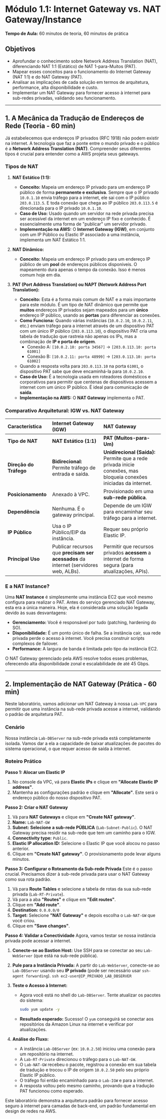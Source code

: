# Módulo 1.1: Internet Gateway vs. NAT Gateway/Instance

**Tempo de Aula:** 60 minutos de teoria, 60 minutos de prática

## Objetivos

- Aprofundar o conhecimento sobre Network Address Translation (NAT), diferenciando NAT 1:1 (Estático) de NAT 1-para-Muitos (PAT).
- Mapear esses conceitos para o funcionamento do Internet Gateway (NAT 1:1) e do NAT Gateway (PAT).
- Analisar as implicações de cada solução em termos de arquitetura, performance, alta disponibilidade e custo.
- Implementar um NAT Gateway para fornecer acesso à internet para sub-redes privadas, validando seu funcionamento.

---

## 1. A Mecânica da Tradução de Endereços de Rede (Teoria - 60 min)

Já estabelecemos que endereços IP privados (RFC 1918) não podem existir na internet. A tecnologia que faz a ponte entre o mundo privado e o público é a **Network Address Translation (NAT)**. Compreender seus diferentes tipos é crucial para entender como a AWS projeta seus gateways.

### Tipos de NAT

1.  **NAT Estático (1:1):**
    -   **Conceito:** Mapeia um endereço IP privado para um endereço IP público de forma **permanente e exclusiva**. Sempre que o IP privado `10.0.1.10` envia tráfego para a internet, ele sai com o IP público `203.0.113.5`. E toda conexão que chega ao IP público `203.0.113.5` é direcionada para o IP privado `10.0.1.10`.
    -   **Caso de Uso:** Usado quando um servidor na rede privada precisa ser acessível da internet em um endereço IP fixo e conhecido. É essencialmente uma forma de "publicar" um servidor privado.
    -   **Implementação na AWS:** O **Internet Gateway (IGW)**, em conjunto com um IP Público ou Elastic IP associado a uma instância, implementa um NAT Estático 1:1.

2.  **NAT Dinâmico:**
    -   **Conceito:** Mapeia um endereço IP privado para um endereço IP público de um **pool** de endereços públicos disponíveis. O mapeamento dura apenas o tempo da conexão. Isso é menos comum hoje em dia.

3.  **PAT (Port Address Translation) ou NAPT (Network Address Port Translation):**
    -   **Conceito:** Esta é a forma mais comum de NAT e a mais importante para este módulo. É um tipo de NAT dinâmico que permite que **muitos** endereços IP privados sejam mapeados para um **único** endereço IP público, usando as **portas** para diferenciar as conexões.
    -   **Como Funciona:** Quando várias instâncias (`10.0.2.10`, `10.0.2.11`, etc.) enviam tráfego para a internet através de um dispositivo PAT com um único IP público (`203.0.113.10`), o dispositivo PAT cria uma tabela de tradução que rastreia não apenas os IPs, mas a combinação de **IP e porta de origem**.
        -   Conexão A: `[10.0.2.10: porta 34567]` -> `[203.0.113.10: porta 61001]`
        -   Conexão B: `[10.0.2.11: porta 48999]` -> `[203.0.113.10: porta 61002]`
    -   Quando a resposta volta para `203.0.113.10` na porta `61001`, o dispositivo PAT sabe que deve encaminhá-la para `10.0.2.10`.
    -   **Caso de Uso:** É a tecnologia usada em roteadores domésticos e corporativos para permitir que centenas de dispositivos acessem a internet com um único IP público. É ideal para comunicação de **saída**.
    -   **Implementação na AWS:** O **NAT Gateway** implementa o PAT.

### Comparativo Arquitetural: IGW vs. NAT Gateway

| Característica | Internet Gateway (IGW) | NAT Gateway |
| :--- | :--- | :--- |
| **Tipo de NAT** | **NAT Estático (1:1)** | **PAT (Muitos-para-Um)** |
| **Direção do Tráfego** | **Bidirecional:** Permite tráfego de entrada e saída. | **Unidirecional (Saída):** Permite que a rede privada inicie conexões, mas bloqueia conexões iniciadas da internet. |
| **Posicionamento** | Anexado à VPC. | Provisionado em uma **sub-rede pública**. |
| **Dependência** | Nenhuma. É o gateway principal. | Depende de um IGW para encaminhar seu tráfego para a internet. |
| **IP Público** | Usa o IP Público/EIP da instância. | Requer seu próprio Elastic IP. |
| **Principal Uso** | Publicar recursos que **precisam ser acessados** da internet (servidores web, ALBs). | Permitir que recursos privados **acessem** a internet de forma segura (para atualizações, APIs). |

### E a NAT Instance?

Uma **NAT Instance** é simplesmente uma instância EC2 que você mesmo configura para realizar o PAT. Antes do serviço gerenciado NAT Gateway, esta era a única maneira. Hoje, ela é considerada uma solução legada devido às suas desvantagens:
-   **Gerenciamento:** Você é responsável por tudo (patching, hardening do SO).
-   **Disponibilidade:** É um ponto único de falha. Se a instância cair, sua rede privada perde o acesso à internet. Você precisa construir scripts complexos de failover.
-   **Performance:** A largura de banda é limitada pelo tipo da instância EC2.

O NAT Gateway gerenciado pela AWS resolve todos esses problemas, oferecendo alta disponibilidade zonal e escalabilidade de até 45 Gbps.

---

## 2. Implementação de NAT Gateway (Prática - 60 min)

Neste laboratório, vamos adicionar um NAT Gateway à nossa `Lab-VPC` para permitir que uma instância na sub-rede privada acesse a internet, validando o padrão de arquitetura PAT.

### Cenário

Nossa instância `Lab-DBServer` na sub-rede privada está completamente isolada. Vamos dar a ela a capacidade de baixar atualizações de pacotes do sistema operacional, o que requer acesso de saída à internet.

### Roteiro Prático

**Passo 1: Alocar um Elastic IP**
1.  No console da VPC, vá para **Elastic IPs** e clique em **"Allocate Elastic IP address"**.
2.  Mantenha as configurações padrão e clique em **"Allocate"**. Este será o endereço público do nosso dispositivo PAT.

**Passo 2: Criar o NAT Gateway**
1.  Vá para **NAT Gateways** e clique em **"Create NAT gateway"**.
2.  **Name:** `Lab-NAT-GW`
3.  **Subnet:** **Selecione a sub-rede PÚBLICA** (`Lab-Subnet-Public`). O NAT Gateway precisa residir na sub-rede que tem um caminho para o IGW.
4.  **Connectivity type:** `Public`.
5.  **Elastic IP allocation ID:** Selecione o Elastic IP que você alocou no passo anterior.
6.  Clique em **"Create NAT gateway"**. O provisionamento pode levar alguns minutos.

**Passo 3: Configurar o Roteamento da Sub-rede Privada**
Este é o passo crucial. Precisamos dizer à sub-rede privada para usar o NAT Gateway como sua rota padrão.
1.  Vá para **Route Tables** e selecione a tabela de rotas da sua sub-rede privada (`Lab-RT-Private`).
2.  Vá para a aba **"Routes"** e clique em **"Edit routes"**.
3.  Clique em **"Add route"**.
4.  **Destination:** `0.0.0.0/0`
5.  **Target:** Selecione **"NAT Gateway"** e depois escolha o `Lab-NAT-GW` que você criou.
6.  Clique em **"Save changes"**.

**Passo 4: Validar a Conectividade**
Agora, vamos testar se nossa instância privada pode acessar a internet.
1.  **Conecte-se ao Bastion Host:** Use SSH para se conectar ao seu `Lab-WebServer` (que está na sub-rede pública).
2.  **Pule para a Instância Privada:** A partir do `Lab-WebServer`, conecte-se ao `Lab-DBServer` usando seu **IP privado** (pode ser necessário usar `ssh-agent forwarding`).
    `ssh ec2-user@IP_PRIVADO_LAB_DBSERVER`
3.  **Teste o Acesso à Internet:**
    -   Agora você está no shell do `Lab-DBServer`. Tente atualizar os pacotes do sistema:
        ```bash
        sudo yum update -y
        ```
    -   **Resultado esperado:** Sucesso! O `yum` conseguirá se conectar aos repositórios da Amazon Linux na internet e verificar por atualizações.

4.  **Análise do Fluxo:**
    -   A instância `Lab-DBServer` (ex: `10.0.2.50`) iniciou uma conexão para um repositório na internet.
    -   A `Lab-RT-Private` direcionou o tráfego para o `Lab-NAT-GW`.
    -   O `Lab-NAT-GW` recebeu o pacote, registrou a conexão em sua tabela de tradução e trocou o IP de origem `10.0.2.50` pelo seu próprio Elastic IP público.
    -   O tráfego foi então encaminhado para o `Lab-IGW` e para a internet.
    -   A resposta voltou pelo mesmo caminho, provando que a tradução PAT funcionou como esperado.

Este laboratório demonstra a arquitetura padrão para fornecer acesso seguro à internet para camadas de back-end, um padrão fundamental em design de redes na AWS.